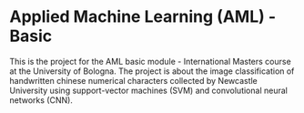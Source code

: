 # Applied Machine Learning (AML) - Basic

This is the project for the AML basic module - International Masters course at the University of Bologna. The project is about the image classification of handwritten chinese numerical characters collected by Newcastle University using support-vector machines (SVM) and convolutional neural networks (CNN). 

